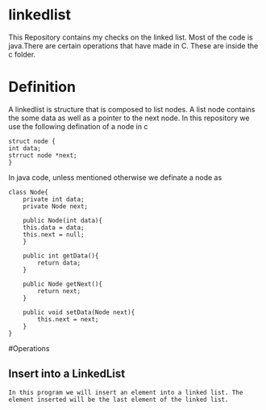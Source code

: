 # linkedlist


This Repository contains my checks on the linked list. Most of the code is java.There are certain operations that have made in C. These are inside the c folder.

# Definition

A linkedlist is structure that is composed to list nodes. A list node contains the some data as well as a pointer to the next node. In this repository we use the following defination of a node in c
```
struct node {
int data;
strruct node *next;
} 

```


In java code, unless mentioned otherwise we definate a node as 
```
class Node{
	private int data;
	private Node next;

	public Node(int data){
	this.data = data;
	this.next = null;
	}

	public int getData(){
		return data;
	}
	
	public Node getNext(){
		return next;
	}
	
	public void setData(Node next){
		this.next = next;
	}
}
```


#Operations 

## Insert into a LinkedList
	In this program we will insert an element into a linked list. The element inserted will be the last element of the linked list.
 
